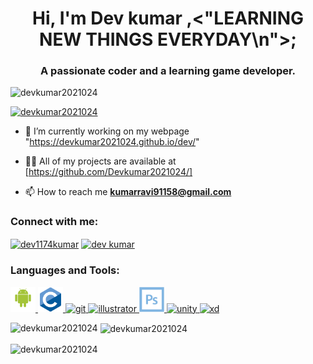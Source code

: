 <h1 align="center">Hi, I'm Dev kumar ,<"LEARNING NEW THINGS EVERYDAY\n">;</h1>
<h3 align="center">A passionate coder and a learning game developer.</h3>

<p align="left"> <img src="https://komarev.com/ghpvc/?username=devkumar2021024&label=Profile%20views&color=0e75b6&style=flat" alt="devkumar2021024" /> </p>

<p align="left"> <a href="https://github.com/ryo-ma/github-profile-trophy"><img src="https://github-profile-trophy.vercel.app/?username=devkumar2021024" alt="devkumar2021024" /></a> </p>

- 🌱 I’m currently working on my webpage "https://devkumar2021024.github.io/dev/"

- 👨‍💻 All of my projects are available at [https://github.com/Devkumar2021024/]

- 📫 How to reach me **kumarravi91158@gmail.com**

<h3 align="left">Connect with me:</h3>
<p align="left">
<a href="https://linkedin.com/in/dev1174kumar" target="blank"><img align="center" src="https://www.google.com/imgres?imgurl=https%3A%2F%2Fpngimg.com%2Fuploads%2FlinkedIn%2FlinkedIn_PNG38.png&imgrefurl=https%3A%2F%2Fpngimg.com%2Fimage%2F55040&tbnid=wq5kM1lPfbuDaM&vet=12ahUKEwjah7rE2oLxAhXo0XMBHUxBDcQQMygHegUIARDYAQ..i&docid=J23zPmaml8MkNM&w=640&h=640&q=linkedin%20logo&ved=2ahUKEwjah7rE2oLxAhXo0XMBHUxBDcQQMygHegUIARDYAQ" alt="dev1174kumar" height="30" width="40" /></a>
<a href="https://fb.com/dev kumar" target="blank"><img align="center" src="https://www.google.com/imgres?imgurl=https%3A%2F%2Fi.pinimg.com%2F736x%2Fd5%2F18%2Fec%2Fd518eceea19f4b1a2ee032ddc634dd7d.jpg&imgrefurl=https%3A%2F%2Fwww.pinterest.com%2Fpin%2F751186412834056132%2F&tbnid=7tXs1R-QQmZe9M&vet=12ahUKEwjJ4fHV2oLxAhV1XnwKHeyRA5kQMygCegUIARC_AQ..i&docid=eZiULjiWMGnkSM&w=640&h=640&q=facebook%20logo%20logo&ved=2ahUKEwjJ4fHV2oLxAhV1XnwKHeyRA5kQMygCegUIARC_AQ" alt="dev kumar" height="30" width="40" /></a>
</p>

<h3 align="left">Languages and Tools:</h3>
<p align="left"> <a href="https://developer.android.com" target="_blank"> <img src="https://raw.githubusercontent.com/devicons/devicon/master/icons/android/android-original-wordmark.svg" alt="android" width="40" height="40"/> </a> <a href="https://www.cprogramming.com/" target="_blank"> <img src="https://raw.githubusercontent.com/devicons/devicon/master/icons/c/c-original.svg" alt="c" width="40" height="40"/> </a> <a href="https://git-scm.com/" target="_blank"> <img src="https://www.vectorlogo.zone/logos/git-scm/git-scm-icon.svg" alt="git" width="40" height="40"/> </a> <a href="https://www.adobe.com/in/products/illustrator.html" target="_blank"> <img src="https://www.vectorlogo.zone/logos/adobe_illustrator/adobe_illustrator-icon.svg" alt="illustrator" width="40" height="40"/> </a> <a href="https://www.photoshop.com/en" target="_blank"> <img src="https://raw.githubusercontent.com/devicons/devicon/master/icons/photoshop/photoshop-line.svg" alt="photoshop" width="40" height="40"/> </a> <a href="https://unity.com/" target="_blank"> <img src="https://www.vectorlogo.zone/logos/unity3d/unity3d-icon.svg" alt="unity" width="40" height="40"/> </a> <a href="https://www.adobe.com/products/xd.html" target="_blank"> <img src="https://cdn.worldvectorlogo.com/logos/adobe-xd.svg" alt="xd" width="40" height="40"/> </a> </p>

<p><img align="left" src="https://github-readme-stats.vercel.app/api/top-langs?username=devkumar2021024&show_icons=true&locale=en&layout=compact" alt="devkumar2021024" /></p>

<p>&nbsp;<img align="center" src="https://github-readme-stats.vercel.app/api?username=devkumar2021024&show_icons=true&locale=en" alt="devkumar2021024" /></p>

<p><img align="center" src="https://github-readme-streak-stats.herokuapp.com/?user=devkumar2021024&" alt="devkumar2021024" /></p>
